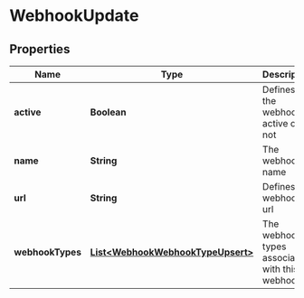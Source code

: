 

# WebhookUpdate


## Properties

Name | Type | Description | Notes
------------ | ------------- | ------------- | -------------
**active** | **Boolean** | Defines if the webhook is active or not |  [optional]
**name** | **String** | The webhook&#39;s name |  [optional]
**url** | **String** | Defines the webhook url |  [optional]
**webhookTypes** | [**List&lt;WebhookWebhookTypeUpsert&gt;**](WebhookWebhookTypeUpsert.md) | The webhook types associated with this webhook | 



